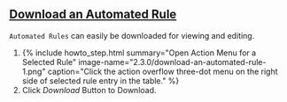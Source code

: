 ## [Download an Automated Rule](#download-an-automated-rule)

`Automated Rules` can easily be downloaded for viewing and editing.


<ol>
  <li>
      {% include howto_step.html
        summary="Open Action Menu for a Selected Rule"
        image-name="2.3.0/download-an-automated-rule-1.png"
        caption="Click the action overflow three-dot menu on the right side of selected rule entry in the table."
      %}
  </li>
  <li>
    <summary>Click <i>Download</i> Button to Download.</summary>
  </li>
</ol>
